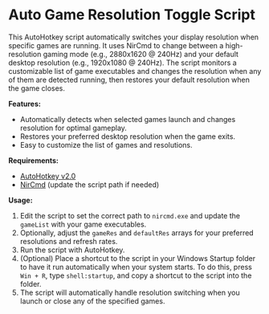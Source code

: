 # Auto Game Resolution Toggle Script

This AutoHotkey script automatically switches your display resolution when specific games are running. It uses NirCmd to change between a high-resolution gaming mode (e.g., 2880x1620 @ 240Hz) and your default desktop resolution (e.g., 1920x1080 @ 240Hz). The script monitors a customizable list of game executables and changes the resolution when any of them are detected running, then restores your default resolution when the game closes.

**Features:**

- Automatically detects when selected games launch and changes resolution for optimal gameplay.
- Restores your preferred desktop resolution when the game exits.
- Easy to customize the list of games and resolutions.

**Requirements:**

- [AutoHotkey v2.0](https://www.autohotkey.com/)
- [NirCmd](https://www.nirsoft.net/utils/nircmd.html) (update the script path if needed)

**Usage:**

1. Edit the script to set the correct path to `nircmd.exe` and update the `gameList` with your game executables.
2. Optionally, adjust the `gameRes` and `defaultRes` arrays for your preferred resolutions and refresh rates.
3. Run the script with AutoHotkey.
4. (Optional) Place a shortcut to the script in your Windows Startup folder to have it run automatically when your system starts. To do this, press `Win + R`, type `shell:startup`, and copy a shortcut to the script into the folder.
5. The script will automatically handle resolution switching when you launch or close any of the specified games.
